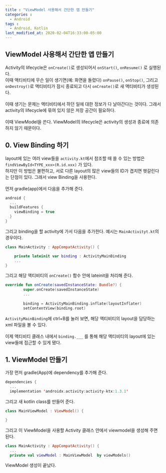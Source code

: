 ```yaml
---
title : "ViewModel 사용해서 간단한 앱 만들기"
categories : 
  - Android
tags :
  - Android, Kotlin
last_modified_at: 2020-02-04T16:33:00-05:00
---
```



## ViewModel 사용해서 간단한 앱 만들기

Activity의 lifecycle은 ```onCreate()```로 생성되어서 ```onStart()```, ```onResume()``` 로 실행된다. <br />
이때 액티비티에 무슨 일이 생기면(예: 화면을 돌렸다) ```onPause()```, ```onStop()```, 그리고 ```onDestroy()```로 액티비티가 잠시 종료되고 다시 ```onCreate()```로 새 액티비티가 생성된다. <br /><br />
이때 생기는 문제는 액티비티에서 하던 일에 대한 정보가 다 날아간다는 것이다. 그래서 activity의 lifecycle에 묶여 있지 않은 저장 공간이 필요하다. <br /><br />
이때 ViewModel을 쓴다. ViewModel의 lifecycle은 activity의 생성과 종료에 의존하지 않기 때문이다. <br />

## 0. View Binding 하기
layout에 있는 여러 view들을 ```activity.kt```에서 참조할 때 쓸 수 있는 방법은 ```findViewById<TYPE_xxx>(R.id.xxx)``` 가 있다. <br />
하지만 이 방법은 불편하고, 서로 다른 layout의 많은 view들의 ID가 겹치면 헷갈린다는 단점이 있다. 그래서 view Binding을 사용한다.  <br /><br />
먼저 gradle(app)에서 다음을 추가해 준다.
```Kotlin
android {
  ...
  buildFeatures {
    viewBinding = true
  }
}
```

그리고 binding을 할 activity에 가서 다음을 추가한다. 예시는 ```MainActivityt.kt```의 경우이다.

```Kotlin
class MainActivity : AppCompatActivity() {

    private lateinit var binding : ActivityMainBinding
    ...
}
```
그리고 해당 액티비티의 ```onCreate()``` 함수 안에 lateinit을 처리해 준다.
```Kotlin
override fun onCreate(savedInstanceState: Bundle?) {
        super.onCreate(savedInstanceState)
        ...
        
        binding = ActivityMainBinding.inflate(layoutInflater)
        setContentView(binding.root)
```
```ActivityMainBinding```에 ctrl+B를 눌러 보면, 해당 액티비티의 layout을 담당하는 xml 파일을 볼 수 있다. <br /><br />
이제 액티비티 클래스 내에서 ```binding.___``` 를 통해 해당 액티비티의 layout에 있는 view들에 접근할 수 있게 됐다.
## 1. ViewModel 만들기
가장 먼저 gradle(App)에 dependency를 추가해 준다.
```Kotlin
dependencies {
  ...
  implementation 'androidx.activity:activity-ktx:1.3.1'
```
그리고 새 kotlin class를 만들어 준다. 
```Kotlin
class MainViewModel : ViewModel() {

}
```
그리고 이 ViewModel을 사용할 Activity 클래스 안에서 viewmodel을 생성해 주면 된다.
```Kotlin
class MainActivity : AppCompatActivity() {
  ...
  private val viewModel : MainViewModel  by viewModels()
```
ViewModel 생성이 끝났다. <br />

